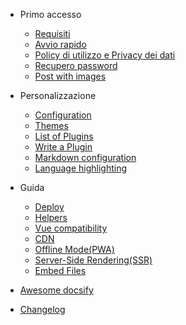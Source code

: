 - Primo accesso
  - [Requisiti](docs-it/more-pages.md)
  - [Avvio rapido](docs-it/quickstart.md)
  - [Policy di utilizzo e Privacy dei dati](docs-it/custom-navbar.md)
  - [Recupero password](docs-it/cover.md)
  - [Post with images](docs-it/post-with-images.md)

- Personalizzazione

  - [Configuration](docs-it/configuration.md)
  - [Themes](docs-it/themes.md)
  - [List of Plugins](docs-it/plugins.md)
  - [Write a Plugin](docs-it/write-a-plugin.md)
  - [Markdown configuration](docs-it/markdown.md)
  - [Language highlighting](docs-it/language-highlight.md)

- Guida

  - [Deploy](docs-en/deploy.md)
  - [Helpers](docs-en/helpers.md)
  - [Vue compatibility](docs-en/vue.md)
  - [CDN](docs-en/cdn.md)
  - [Offline Mode(PWA)](docs-en/pwa.md)
  - [Server-Side Rendering(SSR)](docs-en/ssr.md)
  - [Embed Files](docs-en/embed-files.md)

- [Awesome docsify](awesome.md)
- [Changelog](changelog.md)
